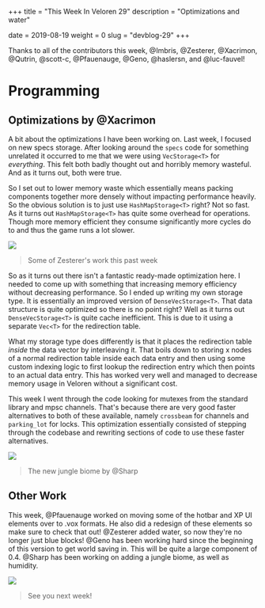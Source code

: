 +++
title = "This Week In Veloren 29"
description = "Optimizations and water"

date = 2019-08-19
weight = 0
slug = "devblog-29"
+++

Thanks to all of the contributors this week, @Imbris, @Zesterer, @Xacrimon, @Qutrin, @scott-c, @Pfauenauge, @Geno, @haslersn, and @luc-fauvel!

# Programming

## Optimizations by @Xacrimon

A bit about the optimizations I have been working on. Last week, I focused on new specs storage. After looking around the `specs` code for something unrelated it occurred to me that we were using `VecStorage<T>` for *everything*. This felt both badly thought out and horribly memory wasteful. And as it turns out, both were true.

So I set out to lower memory waste which essentially means packing components together more densely without impacting performance heavily. So the obvious solution is to just use `HashMapStorage<T>` right? Not so fast. As it turns out `HashMapStorage<T>` has quite some overhead for operations. Though more memory efficient they consume significantly more cycles do to and thus the game runs a lot slower.

<img src="https://cdn.discordapp.com/attachments/523568428905398283/613390884947492872/output.gif">

> Some of Zesterer's work this past week
 
So as it turns out there isn't a fantastic ready-made optimization here. I needed to come up with something that increasing memory efficiency without decreasing performance. So I ended up writing my own storage type. It is essentially an improved version of `DenseVecStorage<T>`. That data structure is quite optimized so there is no point right? Well as it turns out `DenseVecStorage<T>` is quite cache inefficient. This is due to it using a separate `Vec<T>` for the redirection table.

What my storage type does differently is that it places the redirection table *inside* the data vector by interleaving it. That boils down to storing x nodes of a normal redirection table inside each data entry and then using some custom indexing logic to first lookup the redirection entry which then points to an actual data entry. This has worked very well and managed to decrease memory usage in Veloren without a significant cost.
 
This week I went through the code looking for mutexes from the standard library and mpsc channels. That's because there are very good faster alternatives to both of these available, namely `crossbeam` for channels and `parking_lot` for locks. This optimization essentially consisted of stepping through the codebase and rewriting sections of code to use these faster alternatives.

<img src="https://cdn.discordapp.com/attachments/523568428905398283/613060874625875988/screenshot_1566234879794.png">

> The new jungle biome by @Sharp

## Other Work

This week, @Pfauenauge worked on moving some of the hotbar and XP UI elements over to .vox formats. He also did a redesign of these elements so make sure to check that out! @Zesterer added water, so now they're no longer just blue blocks! @Geno has been working hard since the beginning of this version to get world saving in. This will be quite a large component of 0.4. @Sharp has been working on adding a jungle biome, as well as humidity.

<img src="https://media.discordapp.net/attachments/523568428905398283/613151473039310859/unknown.png?width=1390&height=602">

> See you next week!